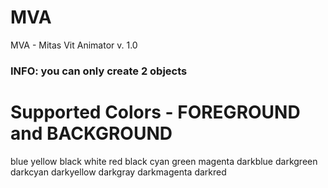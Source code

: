 # MVA
MVA - Mitas Vit Animator v. 1.0

### INFO: you can only create 2 objects
# Supported Colors - FOREGROUND and BACKGROUND
blue
yellow
black
white
red
black
cyan
green
magenta
darkblue
darkgreen
darkcyan
darkyellow
darkgray
darkmagenta
darkred
